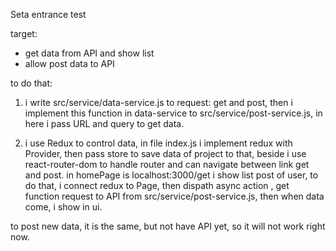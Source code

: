 Seta entrance test

target: 
- get data from API and show list
- allow post data to API

to do that:
1. i write src/service/data-service.js to request: get and post, then i implement this function in data-service to src/service/post-service.js, in here i pass URL and query to get data.

2. i use Redux to control data, in file index.js i implement redux with Provider, then pass store to save data of project to that, beside i use react-router-dom to handle router and can navigate between link get and post.
in homePage is localhost:3000/get i show list post of user, to do that,
 i connect redux to Page, then dispath async action , get function request to API from src/service/post-service.js, then when data come, i show in ui.

to post new data, it is the same, but not have API yet, so it will not work right now.
